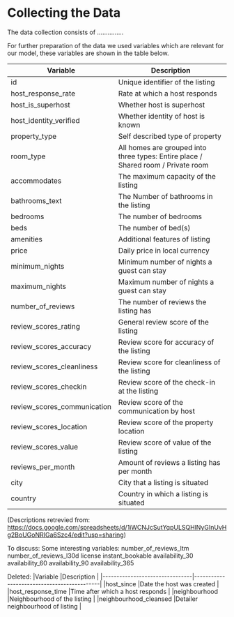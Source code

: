 # Collecting the Data

The data collection consists of ...............

For further preparation of the data we used variables which are relevant for our model, these variables are shown in the table below. 


|Variable                        |Description                                                                                     |
|--------------------------------|------------------------------------------------------------------------------------------------|
|id                              |Unique identifier of the listing                                                                |
|host_response_rate              |Rate at which a host responds                                                                   |
|host_is_superhost               |Whether host is superhost                                                                       |
|host_identity_verified          |Whether identity of host is known                                                               |
|property_type                   |Self described type of property                                                                 |
|room_type                       |All homes are grouped into three types: Entire place / Shared room / Private room               |
|accommodates                    |The maximum capacity of the listing                                                             |
|bathrooms_text                  |The Number of bathrooms in the listing                                                          |
|bedrooms                        |The number of bedrooms                                                                          |
|beds                            |The number of bed(s)                                                                            |
|amenities                       |Additional features of listing                                                                  |
|price                           |Daily price in local currency                                                                   |
|minimum_nights                  |Minimum number of nights a guest can stay                                                       |
|maximum_nights                  |Maximum number of nights a guest can stay                                                       |
|number_of_reviews               |The number of reviews the listing has                                                           |
|review_scores_rating            |General review score of the listing                                                             |
|review_scores_accuracy          |Review score for accuracy of the listing                                                        |
|review_scores_cleanliness       |Review score for cleanliness of the listing                                                     |
|review_scores_checkin           |Review score of the check-in at the listing                                                     |
|review_scores_communication     |Review score of the communication by host                                                       |
|review_scores_location          |Review score of the property location                                                           |
|review_scores_value             |Review score of value of the listing                                                            |
|reviews_per_month               |Amount of reviews a listing has per month                                                       |
|city                            |City that a listing is situated                                                                 |
|country                         |Country in which a listing is situated                                                          |

(Descriptions retrevied from: https://docs.google.com/spreadsheets/d/1iWCNJcSutYqpULSQHlNyGInUvHg2BoUGoNRIGa6Szc4/edit?usp=sharing)


To discuss:
Some interesting variables:
number_of_reviews_ltm
number_of_reviews_l30d
license
instant_bookable
availability_30
availability_60
availability_90
availability_365


Deleted:
|Variable                        |Description                                 |
|--------------------------------|--------------------------------------------|
|host_since                      |Date the host was created                   |
|host_response_time              |Time after which a host responds            |
|neighbourhood                   |Neighbourhood of the listing                |
|neighbourhood_cleansed          |Detailer neighbourhood of listing           |

